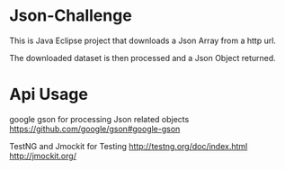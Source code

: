 # Json-Challenge

This is Java Eclipse project that downloads a Json Array from a http url.

The downloaded dataset is then processed and a Json Object returned.

# Api Usage
google gson for processing Json related objects
https://github.com/google/gson#google-gson

TestNG and Jmockit for Testing
http://testng.org/doc/index.html
http://jmockit.org/

